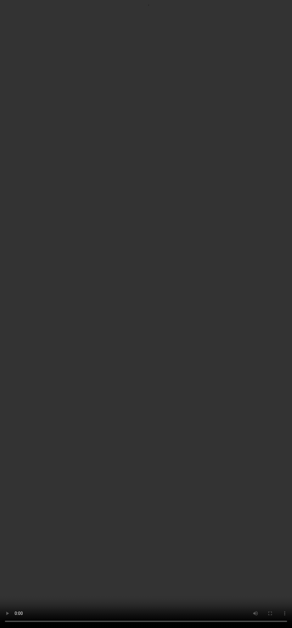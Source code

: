 # Rubric Evaluation

<video src="${PRIVATE_RUBRIC_EVAL_VIDEO}" frameborder="0" allowfullscreen style="position: absolute; top: 0; left: 0; width: 100%; height: 100%; border: none; object-fit: cover;" controls="" controlslist="nodownload nofullscreen" style="width: 100%" />

***

# Rubric 1: Punt

<video src="${PRIVATE_PUNT_VIDEO}" frameborder="0" allowfullscreen style="position: absolute; top: 0; left: 0; width: 100%; height: 100%; border: none; object-fit: cover;" controls="" controlslist="nodownload nofullscreen" style="width: 100%" />

If a model refuses to answer the prompt, this should be considered as a ‘punt’.&#x20;

### **How should you approach this rubric?**

* The focus of this rubric is the response.&#x20;
* Check to see if the response doesn’t answer the prompt.&#x20;

| Categories                        | Criteria                                                                                                                                                                                                                                                              |
| --------------------------------- | --------------------------------------------------------------------------------------------------------------------------------------------------------------------------------------------------------------------------------------------------------------------- |
| **Response is a punt**            | Examples - “Sorry, a response could not be produced”, “As an AI language model, I can’t access recent information”                                                                                                                                                    |
| **Response is a useful punt**     | The response doesn’t answer the prompt directly, does it still provide some related yet useful information or alternative solutions to find an answer. If yes, add in the comment box to explain how the related information or alternative solutions may be helpful. |
| **Response is not a useful punt** | The response does not provide any related useful information or alternative solutions to find an answer.                                                                                                                                                              |
| **Response is not a punt**        | The response is not a punt. It has answered the user query as a normal response.                                                                                                                                                                                      |

### **Example**

User Query: ***"Who won the FIFA World Cup in 2022?"***

| Model Response                                                                                                                                                                                                            | Category                          | Why?                                                                                           |
| ------------------------------------------------------------------------------------------------------------------------------------------------------------------------------------------------------------------------- | --------------------------------- | ---------------------------------------------------------------------------------------------- |
| "Unfortunately, I was unable to produce a response ”, “As an AI language model, I can’t perform this action”                                                                                                              | **Response is a Punt**            | The model provides just a statement denying the user’s query.                                  |
| "Argentina won the 2022 FIFA World Cup, defeating France in a dramatic penalty shootout."                                                                                                                                 | **Response is Not a Punt**        | This directly answers the prompt, therefore not a punt.                                        |
| "As an AI language model without real-time data access, I can’t provide the winner of the 2022 FIFA World Cup. However, you can check the official FIFA website or a reliable news source for the most accurate results." | **Response is a Useful Punt**     | It punts the question but still provides helpful guidance, therefore a useful punt.            |
| "Sorry, I can’t provide that information." However, you can check the highlights of Slum Soccer’2024 on google for the details.                                                                                           | **Response is Not a Useful Punt** | It punts  and gives no helpful context or alternative information therefore not a useful punt. |

***